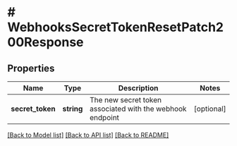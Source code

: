 # # WebhooksSecretTokenResetPatch200Response

## Properties

Name | Type | Description | Notes
------------ | ------------- | ------------- | -------------
**secret_token** | **string** | The new secret token associated with the webhook endpoint | [optional]

[[Back to Model list]](../../README.md#models) [[Back to API list]](../../README.md#endpoints) [[Back to README]](../../README.md)
